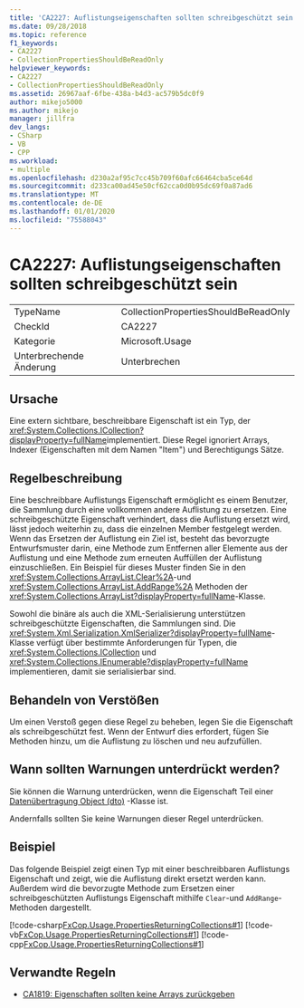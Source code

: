 ```yaml
---
title: 'CA2227: Auflistungseigenschaften sollten schreibgeschützt sein'
ms.date: 09/28/2018
ms.topic: reference
f1_keywords:
- CA2227
- CollectionPropertiesShouldBeReadOnly
helpviewer_keywords:
- CA2227
- CollectionPropertiesShouldBeReadOnly
ms.assetid: 26967aaf-6fbe-438a-b4d3-ac579b5dc0f9
author: mikejo5000
ms.author: mikejo
manager: jillfra
dev_langs:
- CSharp
- VB
- CPP
ms.workload:
- multiple
ms.openlocfilehash: d230a2af95c7cc45b709f60afc66464cba5ce64d
ms.sourcegitcommit: d233ca00ad45e50cf62cca0d0b95dc69f0a87ad6
ms.translationtype: MT
ms.contentlocale: de-DE
ms.lasthandoff: 01/01/2020
ms.locfileid: "75588043"
---
```

# <a name="ca2227-collection-properties-should-be-read-only"></a>CA2227: Auflistungseigenschaften sollten schreibgeschützt sein

|||
|-|-|
|TypeName|CollectionPropertiesShouldBeReadOnly|
|CheckId|CA2227|
|Kategorie|Microsoft.Usage|
|Unterbrechende Änderung|Unterbrechen|

## <a name="cause"></a>Ursache

Eine extern sichtbare, beschreibbare Eigenschaft ist ein Typ, der <xref:System.Collections.ICollection?displayProperty=fullName>implementiert. Diese Regel ignoriert Arrays, Indexer (Eigenschaften mit dem Namen "Item") und Berechtigungs Sätze.

## <a name="rule-description"></a>Regelbeschreibung

Eine beschreibbare Auflistungs Eigenschaft ermöglicht es einem Benutzer, die Sammlung durch eine vollkommen andere Auflistung zu ersetzen. Eine schreibgeschützte Eigenschaft verhindert, dass die Auflistung ersetzt wird, lässt jedoch weiterhin zu, dass die einzelnen Member festgelegt werden. Wenn das Ersetzen der Auflistung ein Ziel ist, besteht das bevorzugte Entwurfsmuster darin, eine Methode zum Entfernen aller Elemente aus der Auflistung und eine Methode zum erneuten Auffüllen der Auflistung einzuschließen. Ein Beispiel für dieses Muster finden Sie in den <xref:System.Collections.ArrayList.Clear%2A>-und <xref:System.Collections.ArrayList.AddRange%2A> Methoden der <xref:System.Collections.ArrayList?displayProperty=fullName>-Klasse.

Sowohl die binäre als auch die XML-Serialisierung unterstützen schreibgeschützte Eigenschaften, die Sammlungen sind. Die <xref:System.Xml.Serialization.XmlSerializer?displayProperty=fullName>-Klasse verfügt über bestimmte Anforderungen für Typen, die <xref:System.Collections.ICollection> und <xref:System.Collections.IEnumerable?displayProperty=fullName> implementieren, damit sie serialisierbar sind.

## <a name="how-to-fix-violations"></a>Behandeln von Verstößen

Um einen Verstoß gegen diese Regel zu beheben, legen Sie die Eigenschaft als schreibgeschützt fest. Wenn der Entwurf dies erfordert, fügen Sie Methoden hinzu, um die Auflistung zu löschen und neu aufzufüllen.

## <a name="when-to-suppress-warnings"></a>Wann sollten Warnungen unterdrückt werden?

Sie können die Warnung unterdrücken, wenn die Eigenschaft Teil einer [Datenübertragung Object (dto)](/previous-versions/msp-n-p/ff649585(v=pandp.10)) -Klasse ist.

Andernfalls sollten Sie keine Warnungen dieser Regel unterdrücken.

## <a name="example"></a>Beispiel

Das folgende Beispiel zeigt einen Typ mit einer beschreibbaren Auflistungs Eigenschaft und zeigt, wie die Auflistung direkt ersetzt werden kann. Außerdem wird die bevorzugte Methode zum Ersetzen einer schreibgeschützten Auflistungs Eigenschaft mithilfe `Clear`-und `AddRange`-Methoden dargestellt.

[!code-csharp[FxCop.Usage.PropertiesReturningCollections#1](../code-quality/codesnippet/CSharp/ca2227-collection-properties-should-be-read-only_1.cs)]
[!code-vb[FxCop.Usage.PropertiesReturningCollections#1](../code-quality/codesnippet/VisualBasic/ca2227-collection-properties-should-be-read-only_1.vb)]
[!code-cpp[FxCop.Usage.PropertiesReturningCollections#1](../code-quality/codesnippet/CPP/ca2227-collection-properties-should-be-read-only_1.cpp)]

## <a name="related-rules"></a>Verwandte Regeln

- [CA1819: Eigenschaften sollten keine Arrays zurückgeben](../code-quality/ca1819.md)
